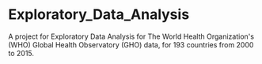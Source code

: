 # Exploratory_Data_Analysis
A project for Exploratory Data Analysis
for The World Health Organization's (WHO) Global Health Observatory (GHO) data,
for 193 countries from 2000 to 2015.
